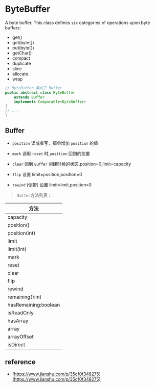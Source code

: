 # ByteBuffer

A byte buffer. This class defines `six` categories of operations upon byte buffers:

- get()
- get(byte[])
- put(byte[])
- getChar()
- compact
- duplicate
- slice
- allocate
- wrap

```java
// ByteBuffer 集成了 Buffer
public abstract class ByteBuffer
    extends Buffer
    implements Comparable<ByteBuffer>
{
// ...
}
```

## Buffer

- `position` 读或者写，都会增加 `position` 的值
- `mark` 调用 `reset` 时,`position` 回到的位置

- `clear` 回到 `Buffer` 创建时候的状态,position=0,limit=capacity
- `flip` 设置 limit=position,position=0
- `rewind` (倒带) 设置 limit=limit,position=0

> `Buffer`方法列表：

| 方法                 |
| -------------------- |
| capacity             |
| position()           |
| position(int)        |
| limit                |
| limit(int)           |
| mark                 |
| reset                |
| clear                |
| flip                 |
| rewind               |
| remaining():int      |
| hasRemaining:boolean |
| isReadOnly           |
| hasArray             |
| array                |
| arrayOffset          |
| isDirect             |

## reference

- [https://www.jianshu.com/p/35cf0f348275](https://www.jianshu.com/p/35cf0f348275)
